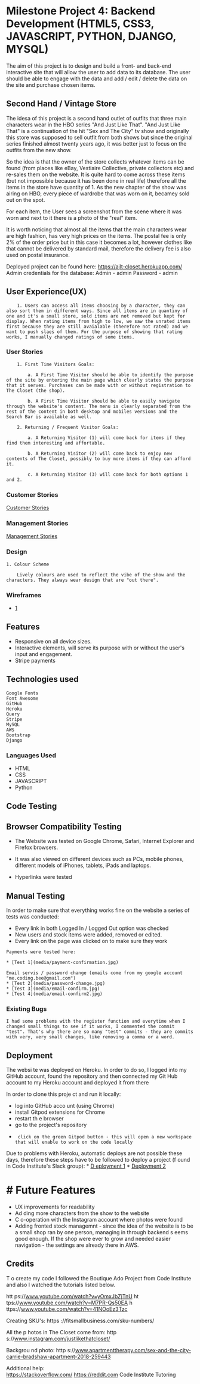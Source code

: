 # Milestone Project 4: Backend Development (HTML5, CSS3, JAVASCRIPT, PYTHON, DJANGO, MYSQL)

The aim of this project is to design and build a front- and back-end interactive site that will allow the user to add data to its database. The user should be able to engage with the data and add / edit / delete the data on the site and purchase chosen items.

## Second Hand / Vintage Store
The idesa of this project is a second hand outlet of outfits that three main characters wear in the HBO series "And Just Like That". "And Just Like That" is a continuation of the hit "Sex and The City" tv show and originally this store was supposed to sell outfit from both shows but since the original series finished almost twenty years ago, it was better just to focus on the outfits from the new show.

So the idea is that the owner of the store collects whatever items can be found (from places like eBay, Vestiaire Collective, private collectors etc) and re-sales them on the website. It is quite hard to come across these items (but not impossible because it has been done in real life) therefore all the items in the store have quantity of 1. As the new chapter of the show was airing on HBO, every piece of wardrobe that was worn on it, becamey sold out on the spot.

For each item, the User sees a screenshot from the scene where it was worn and next to it there is a photo of the "real" item.

It is worth noticing that almost all the items that the main characters wear are high fashion, has very high prices on the items. The postal fee is only 2% of the order price but in this case it becomes a lot, however clothes like that cannot be delivered by standard mail, therefore the delivery fee is also used on postal insurance.

Deployed project can be found here: https://ajlt-closet.herokuapp.com/
Admin credentials for the database:
Admin - admin
Password - admin

## User Experience(UX)

        1. Users can access all items choosing by a character, they can also sort them in different ways. Since all items are in quantiny of one and it's a small store, sold items are not removed but kept for display. When rating items from high to low, we saw the unrated items first because they are still avaialable (therefore not rated) and we want to push slaes of them. For the purpose of showing that rating works, I manually changed ratings of some items.

### User Stories

        1. First Time Visitors Goals:
        
            a. A First Time Visitor should be able to identify the purpose of the site by entering the main page which clearly states the purpose that it serves. Purchases can be made with or without registration to The Closet (the shop).

            b. A First Time Visitor should be able to easily navigate through the website's content. The menu is clearly separated from the rest of the content in both desktop and mobiles versions and the Search Bar is available as well.

        2. Returning / Frequent Visitor Goals: 

            a. A Returning Visitor (1) will come back for items if they find them interesting and affortable.

            b. A Returning Visitor (2) will come back to enjoy new contents of The Closet, possibly to buy more items if they can afford it. 

            c. A Returning Visitor (3) will come back for both options 1 and 2. 

### Customer Stories
[Customer Stories](media/customer-stories.jpg)
### Management Stories
[Management Stories](media/management-stories.jpg)
 
 ### Design

    1. Colour Scheme

        Lively colours are used to reflect the vibe of the show and the characters. They always wear design that are "out there".


### Wireframes

* [1](media/wire.jpg)

## Features

* Responsive on all device sizes.
* Interactive elements, will serve its purpose with or without the user's input and engagement.
* Stripe payments


## Technologies used

    Google Fonts
    Font Awesome
    GitHub
    Heroku
    Query 
    Stripe
    MySQL
    AWS
    Bootstrap
    Django


 ### Languages Used

 * HTML
 * CSS
 * JAVASCRIPT
 * Python

## Code Testing

    
    

## Browser Compatibility Testing
  
   * The Website was tested on Google Chrome, Safari, Internet Explorer and Firefox browsers.

   * It was also viewed on different devices such as PCs, mobile phones, different models of iPhones, tablets, iPads and laptops.

   * Hyperlinks were tested



## Manual Testing

  In order to make sure that everything works fine on the website a series of tests was conducted:

   * Every link in both Logged In / Logged Out option was checked
   * New users and stock items were added, removed or edited.
   * Every link on the page was clicked on to make sure they work

    Payments were tested here:

    * [Test 1](media/payment-confirmation.jpg)

    Email servis / password change (emails come from my google account "me.coding.bee@gmail.com")
    * [Test 2](media/password-change.jpg)
    * [Test 3](media/email-confirm.jpg)
    * [Test 4](media/email-confirm2.jpg)

### Existing Bugs

    I had some problems with the register function and everytime when I changed small things to see if it works, I commented the commit "test". That's why there are so many "test" commits - they are commits with very, very small changes, like removing a comma or a word.



## Deployment

  The websi                                                                                                                                                                 te was deployed on Heroku. In order to do so, I logged into my GitHub account, found the repository and then connected my Git      Hub account to my Heroku account and deployed it from there
     
  In order to clone this proje    ct and run it locally: 
   * log into GitHub acco     unt (using Chrome) 
   * install Gitpod      extensions for Chrome 
   * restart th     e browser
   * go to      the project's repository
   *      click on the green Gitpod button - this will open a new workspace that will enable to work on the code locally
     
  Due to problems      with Heroku, automatic deploys are not possible these days, therefore these steps have to be followed to deploy a project (f     ound in Code Institute's Slack group):
    * [D    eployment 1](media/deploy-1.jpg)
         * [Deployment 2](media/deploy-2.jpg)
   
# # Future Features
 
* UX  improvements for readability
* Ad ding more characters from the show to the website
* C o-operation with the Instagram account where photos were found
*  Adding fronted stock managemnt - since the idea of the website is to be a small shop ran by one person, managing in through backend   s eems good enough. If the shop were ever to grow and needed easier navigation - the settings are already there in AWS.
 
##  Credits
  
T o create my code I followed the Boutique Ado Project from Code Institute and also I watched the tutorials listed below.
 
htt ps://www.youtube.com/watch?v=yOmxJbZjTnU
ht tps://www.youtube.com/watch?v=M7PR-Qs50EA
h ttps://www.youtube.com/watch?v=41NOoEz3Tzc
 
Creating SKU's: 
https                ://fitsmallbusiness.com/sku-numbers/
     
     
All the p    hotos in The Closet come from:
http     s://www.instagram.com/justlikethatcloset/
    
Backgrou     nd photo:
http    s://www.apartmenttherapy.com/sex-and-the-city-carrie-bradshaw-apartment-2018-259443
    
Additional help:     
https://stackoverflow.com/
https://reddit.com
Code Institute Tutoring 